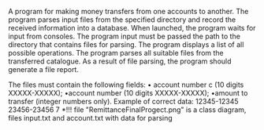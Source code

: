 A program for making money transfers from one
accounts to another.
The program parses input files from the specified directory and
record the received information into a database.
When launched, the program waits for input from
consoles.
The program input must be passed the path to the directory that
contains files for parsing.
The program displays a list of all possible operations.
The program parses all suitable files from the transferred
catalogue.
As a result of file parsing, the program should generate a file
report.

The files must contain the following fields:
• account number c (10 digits XXXXX-XXXXX);
•account number (10 digits XXXXX-XXXXX);
•amount to transfer (integer numbers only).
Example of correct data: 
12345-12345 23456-23456 7
*!!! file "RemittanceFinalProgect.png" is a class diagram, files input.txt and account.txt with data for parsing
